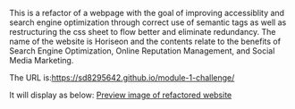 This is a refactor of a webpage with the goal of improving accessiblity and search engine optimization through correct use of semantic tags as well as restructuring the css sheet to flow better and eliminate redundancy. The name of the website is Horiseon and the contents relate to the benefits of Search Engine Optimization, Online Reputation Management, and Social Media Marketing.

The URL is:https://sd8295642.github.io/module-1-challenge/

It will display as below: 
[Preview image of refactored website](/assets/horiseon-demo-image.png)
